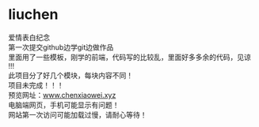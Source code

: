 # liuchen
爱情表白纪念  
第一次提交github边学git边做作品   
里面用了一些模板，刚学的前端，代码写的比较乱，里面好多多余的代码，见谅 !!!    
此项目分了好几个模块，每块内容不同！                
项目未完成！！！                 
预览网址：www.chenxiaowei.xyz       
电脑端网页，手机可能显示有问题！     
网站第一次访问可能加载过慢，请耐心等待！     

